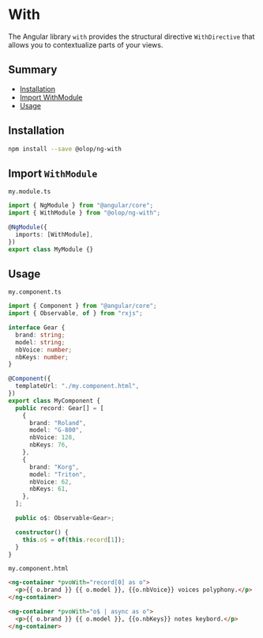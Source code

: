 # With

The Angular library `with` provides the structural directive `WithDirective` that allows you to contextualize parts of your views.

## Summary

- [Installation](#installation)
- [Import WithModule](#import)
- [Usage](#usage)

## <a name="installation"></a>Installation

```sh
npm install --save @olop/ng-with
```

## <a name="import"></a>Import `WithModule`

`my.module.ts`

```typescript
import { NgModule } from "@angular/core";
import { WithModule } from "@olop/ng-with";

@NgModule({
  imports: [WithModule],
})
export class MyModule {}
```

## <a name="usage"></a>Usage

`my.component.ts`

```typescript
import { Component } from "@angular/core";
import { Observable, of } from "rxjs";

interface Gear {
  brand: string;
  model: string;
  nbVoice: number;
  nbKeys: number;
}

@Component({
  templateUrl: "./my.component.html",
})
export class MyComponent {
  public record: Gear[] = [
    {
      brand: "Roland",
      model: "G-800",
      nbVoice: 128,
      nbKeys: 76,
    },
    {
      brand: "Korg",
      model: "Triton",
      nbVoice: 62,
      nbKeys: 61,
    },
  ];

  public o$: Observable<Gear>;

  constructor() {
    this.o$ = of(this.record[1]);
  }
}
```

`my.component.html`

```html
<ng-container *pvoWith="record[0] as o">
  <p>{{ o.brand }} {{ o.model }}, {{o.nbVoice}} voices polyphony.</p>
</ng-container>

<ng-container *pvoWith="o$ | async as o">
  <p>{{ o.brand }} {{ o.model }}, {{o.nbKeys}} notes keybord.</p>
</ng-container>
```
